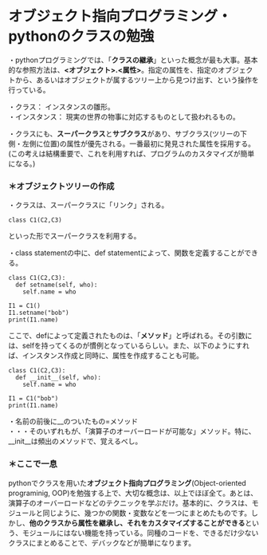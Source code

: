 # オブジェクト指向プログラミング・pythonのクラスの勉強  

・pythonプログラミングでは、「**クラスの継承**」といった概念が最も大事。基本的な参照方法は、**<オブジェクト>.<属性>**。指定の属性を、指定のオブジェクトから、あるいはオブジェクトが属するツリー上から見つけ出す、という操作を行っている。  

・クラス： インスタンスの雛形。  
・インスタンス： 現実の世界の物事に対応するものとして扱われるもの。

・クラスにも、**スーパークラス**と**サブクラス**があり、サブクラス(ツリーの下側・左側に位置)の属性が優先される。一番最初に発見された属性を採用する。 (この考えは結構重要で、これを利用すれば、プログラムのカスタマイズが簡単になる。)　　

### ＊オブジェクトツリーの作成  
・クラスは、スーパークラスに「リンク」される。  
```  
class C1(C2,C3)  
```  
といった形でスーパークラスを利用する。　　

・class statementの中に、def statementによって、関数を定義することができる。  
```  
class C1(C2,C3):  
  def setname(self, who):  
    self.name = who  
      
I1 = C1()  
I1.setname("bob")  
print(I1.name)  
```   
ここで、defによって定義されたものは、「**メソッド**」と呼ばれる。その引数には、selfを持ってくるのが慣例となっているらしい。また、以下のようにすれば、インスタンス作成と同時に、属性を作成することも可能。　　
```  
class C1(C2,C3):  
  def __init__(self, who):  
    self.name = who  
      
I1 = C1("bob")   
print(I1.name)  
```  

・名前の前後に__のついたもの=メソッド  
・・・そのいずれもが、「演算子のオーバーロードが可能な」メソッド。特に、__init__は頻出のメソッドで、覚えるべし。

### ＊ここで一息  
pythonでクラスを用いた**オブジェクト指向プログラミング**(Object-oriented programinig, OOP)を勉強する上で、大切な概念は、以上でほぼ全て。あとは、演算子のオーバーロードなどのテクニックを学ぶだけ。基本的に、クラスは、モジュールと同じように、幾つかの関数・変数などを一つにまとめたものです。しかし、**他のクラスから属性を継承し、それをカスタマイズすることができる**という、モジュールにはない機能を持っている。同種のコードを、できるだけ少ないクラスにまとめることで、デバックなどが簡単になります。






